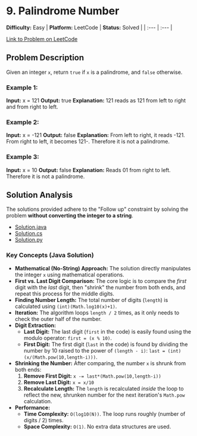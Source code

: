 # 9. Palindrome Number

**Difficulty:** Easy
| **Platform:** LeetCode | **Status:** Solved |
| :--- | :--- |

[Link to Problem on LeetCode](https://leetcode.com/problems/palindrome-number/)

## Problem Description

Given an integer `x`, return `true` if `x` is a palindrome, and `false` otherwise.

### Example 1:

**Input:** x = 121
**Output:** true
**Explanation:** 121 reads as 121 from left to right and from right to left.

### Example 2:

**Input:** x = -121
**Output:** false
**Explanation:** From left to right, it reads -121. From right to left, it becomes 121-. Therefore it is not a palindrome.

### Example 3:

**Input:** x = 10
**Output:** false
**Explanation:** Reads 01 from right to left. Therefore it is not a palindrome.

## Solution Analysis

The solutions provided adhere to the "Follow up" constraint by solving the problem **without converting the integer to a string**.

* [Solution.java](./Solution.java)
* [Solution.cs](./Solution.cs)
* [Solution.py](./Solution.py)

### Key Concepts (Java Solution)
* **Mathematical (No-String) Approach:** The solution directly manipulates the integer `x` using mathematical operations.
* **First vs. Last Digit Comparison:** The core logic is to compare the *first* digit with the *last* digit, then "shrink" the number from both ends, and repeat this process for the middle digits.
* **Finding Number Length:** The total number of digits (`length`) is calculated using `(int)(Math.log10(x)+1)`.
* **Iteration:** The algorithm loops `length / 2` times, as it only needs to check the outer half of the number.
* **Digit Extraction:**
    * **Last Digit:** The last digit (`first` in the code) is easily found using the modulo operator: `first = (x % 10)`.
    * **First Digit:** The first digit (`last` in the code) is found by dividing the number by 10 raised to the power of `(length - i)`: `last = (int) (x/(Math.pow(10,length-i)))`.
* **Shrinking the Number:** After comparing, the number `x` is shrunk from both ends:
    1.  **Remove First Digit:** `x -= last*(Math.pow(10,length-i))`
    2.  **Remove Last Digit:** `x = x/10`
    3.  **Recalculate Length:** The `length` is recalculated *inside* the loop to reflect the new, shrunken number for the next iteration's `Math.pow` calculation.
* **Performance:**
    * **Time Complexity:** `O(log10(N))`. The loop runs roughly (number of digits / 2) times.
    * **Space Complexity:** `O(1)`. No extra data structures are used.